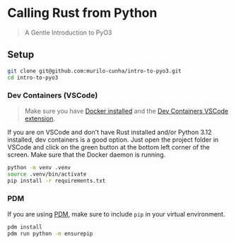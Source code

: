 # Calling Rust from Python

> A Gentle Introduction to PyO3

## Setup

```bash
git clone git@github.com:murilo-cunha/intro-to-pyo3.git
cd intro-to-pyo3
```

### Dev Containers (VSCode)

> Make sure you have [Docker installed](https://docs.docker.com/engine/install/) and the [Dev Containers VSCode extension](https://marketplace.visualstudio.com/items?itemName=ms-vscode-remote.remote-containers).

If you are on VSCode and don't have Rust installed and/or Python 3.12 installed, dev containers is a good option. Just open the project folder in VSCode and click on the green button at the bottom left corner of the screen. Make sure that the Docker daemon is running.

```bash
python -m venv .venv
source .venv/bin/activate
pip install -r requirements.txt
```


### PDM

If you are using [PDM](https://pdm.fming.dev/latest/), make sure to include `pip` in your virtual environment.

```bash
pdm install
pdm run python -m ensurepip
```
